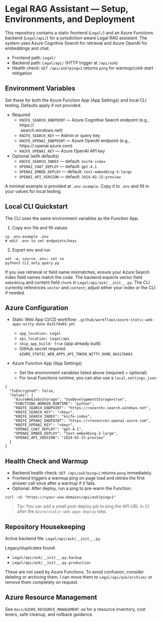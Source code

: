 # Legal RAG Assistant — Setup, Environments, and Deployment

This repository contains a static frontend (`Legal/`) and an Azure Functions backend (`Legal/api/`) for a jurisdiction-aware Legal RAG assistant. The system uses Azure Cognitive Search for retrieval and Azure OpenAI for embeddings and chat.

- Frontend path: `Legal/`
- Backend path: `Legal/api/` (HTTP trigger at `/api/ask`)
- Health check: `GET /api/ask?ping=1` returns `pong` for warmup/cold-start mitigation

## Environment Variables
Set these for both the Azure Function App (App Settings) and local CLI testing. Defaults apply if not provided.

- Required
  - `KNIFE_SEARCH_ENDPOINT` — Azure Cognitive Search endpoint (e.g., https://<search>.search.windows.net)
  - `KNIFE_SEARCH_KEY` — Admin or query key
  - `KNIFE_OPENAI_ENDPOINT` — Azure OpenAI endpoint (e.g., https://<resource>.openai.azure.com)
  - `KNIFE_OPENAI_KEY` — Azure OpenAI API key
- Optional (with defaults)
  - `KNIFE_SEARCH_INDEX` — default: `knife-index`
  - `OPENAI_CHAT_DEPLOY` — default: `gpt-4.1`
  - `OPENAI_EMBED_DEPLOY` — default: `text-embedding-3-large`
  - `OPENAI_API_VERSION` — default: `2024-02-15-preview`

A minimal example is provided at `.env.example`. Copy it to `.env` and fill in your values for local testing.

## Local CLI Quickstart
The CLI uses the same environment variables as the Function App.

1) Copy env file and fill values

```
cp .env.example .env
# edit .env to set endpoints/keys
```

2) Export env and run

```
set -a; source .env; set +a
python3 CLI_only_query.py
```

If you see retrieval or field name mismatches, ensure your Azure Search index field names match the code. The backend expects vector field `embedding` and content field `chunk` in `Legal/api/ask/__init__.py`. The CLI currently references `vector` and `content`; adjust either your index or the CLI if needed.

## Azure Configuration

- Static Web App CI/CD workflow: `.github/workflows/azure-static-web-apps-witty-dune-0a317da03.yml`
  - `app_location: Legal`
  - `api_location: Legal/api`
  - `skip_app_build: true` (app already built)
  - GitHub secret required: `AZURE_STATIC_WEB_APPS_API_TOKEN_WITTY_DUNE_0A317DA03`

- Azure Function App (App Settings)
  - Set the environment variables listed above (required + optional).
  - For local Functions runtime, you can also use a `local.settings.json`:

```
{
  "IsEncrypted": false,
  "Values": {
    "AzureWebJobsStorage": "UseDevelopmentStorage=true",
    "FUNCTIONS_WORKER_RUNTIME": "python",
    "KNIFE_SEARCH_ENDPOINT": "https://<search>.search.windows.net",
    "KNIFE_SEARCH_KEY": "<key>",
    "KNIFE_SEARCH_INDEX": "knife-index",
    "KNIFE_OPENAI_ENDPOINT": "https://<resource>.openai.azure.com",
    "KNIFE_OPENAI_KEY": "<key>",
    "OPENAI_CHAT_DEPLOY": "gpt-4.1",
    "OPENAI_EMBED_DEPLOY": "text-embedding-3-large",
    "OPENAI_API_VERSION": "2024-02-15-preview"
  }
}
```

## Health Check and Warmup
- Backend health check: `GET /api/ask?ping=1` returns `pong` immediately.
- Frontend triggers a warmup ping on page load and retries the first answer call once after a warmup if it fails.
- Optional: After deploy, run a ping to pre-warm the Function:

```
curl -sS "https://<your-swa-domain>/api/ask?ping=1"
```

> Tip: You can add a small post-deploy job to ping the API URL in CI after the `Azure/static-web-apps-deploy` step.

## Repository Housekeeping
Active backend file: `Legal/api/ask/__init__.py`.

Legacy/duplicates found:
- `Legal/api/ask/__init__.py.backup`
- `Legal/api/ask/__init__.py.production`

These are not used by Azure Functions. To avoid confusion, consider deleting or archiving them. I can move them to `Legal/api/ask/archive/` or remove them completely on request.

## Azure Resource Management
See `docs/AZURE_RESOURCE_MANAGEMENT.md` for a resource inventory, cost levers, safe cleanup, and rollback guidance.
